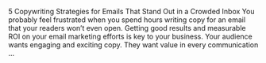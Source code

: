 5 Copywriting Strategies for Emails That Stand Out in a Crowded Inbox
You probably feel frustrated when you spend hours writing copy for an 
email that your readers won’t even open. Getting good results and measurable ROI on your 
email marketing efforts is key to your business. Your audience wants engaging and exciting copy. 
They want value in every communication ...
